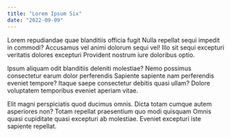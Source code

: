 ```yaml
---
title: "Lorem Ipsum Six"
date: "2022-09-09"
---
```


Lorem repudiandae quae blanditiis officia fugit Nulla repellat sequi impedit in
commodi? Accusamus vel animi dolorum sequi vel! Illo sit sequi excepturi
veritatis dolores excepturi Provident nostrum iure doloribus optio.

Ipsum aliquam odit blanditiis deleniti molestiae? Nemo possimus consectetur
earum dolor perferendis Sapiente sapiente nam perferendis eveniet tempore?
Itaque saepe consectetur debitis quasi ullam? Dolore voluptatem temporibus
eveniet aperiam vitae.

Elit magni perspiciatis quod ducimus omnis. Dicta totam cumque autem asperiores
non? Totam repellat praesentium quo modi quisquam Omnis quasi cupiditate quasi
excepturi ab molestiae. Eveniet excepturi iste sapiente repellat.

